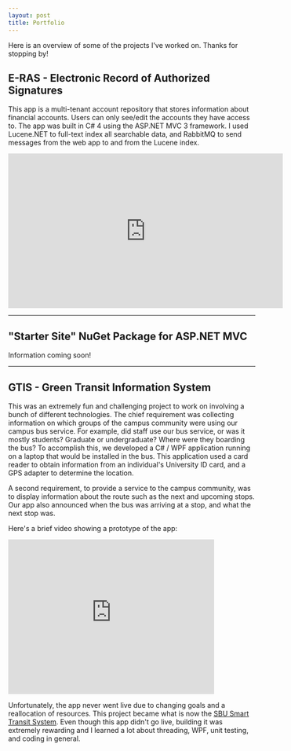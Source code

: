 ```yaml
---
layout: post
title: Portfolio
---
```


Here is an overview of some of the projects I've worked on. Thanks for stopping by!

E-RAS - Electronic Record of Authorized Signatures
--------------------------------------------------

This app is a multi-tenant account repository that stores information about financial accounts. Users can only see/edit the accounts they have access to. The app was built in C# 4 using the ASP.NET MVC 3 framework. I used Lucene.NET to full-text index all searchable data, and RabbitMQ to send messages from the web app to and from the Lucene index.

<iframe width="560" height="315" src="http://www.youtube.com/embed/hggiplu92Xk?rel=0&cc_load_policy=1" frameborder="0" allowfullscreen></iframe>

- - -

"Starter Site" NuGet Package for ASP.NET MVC
--------------------------------------------------

Information coming soon!

- - -

GTIS - Green Transit Information System
----------------------------------------

This was an extremely fun and challenging project to work on involving a bunch of different technologies. The chief requirement was collecting information on which groups of the campus community were using our campus bus service. For example, did staff use our bus service, or was it mostly students? Graduate or undergraduate? Where were they boarding the bus? To accomplish this, we developed a C# / WPF application running on a laptop that would be installed in the bus. This application used a card reader to obtain information from an individual's University ID card, and a GPS adapter to determine the location.

A second requirement, to provide a service to the campus community, was to display information about the route such as the next and upcoming stops. Our app also announced when the bus was arriving at a stop, and what the next stop was.

Here's a brief video showing a prototype of the app:

<iframe width="420" height="315" src="http://www.youtube.com/embed/0fw5ha1hYEM?rel=0&cc_load_policy=1" frameborder="0" allowfullscreen></iframe>

Unfortunately, the app never went live due to changing goals and a reallocation of resources. This project became what is now the [SBU Smart Transit System](http://smarttransit.cewit.stonybrook.edu/smarttransit/). Even though this app didn't go live, building it was extremely rewarding and I learned a lot about threading, WPF, unit testing, and coding in general.